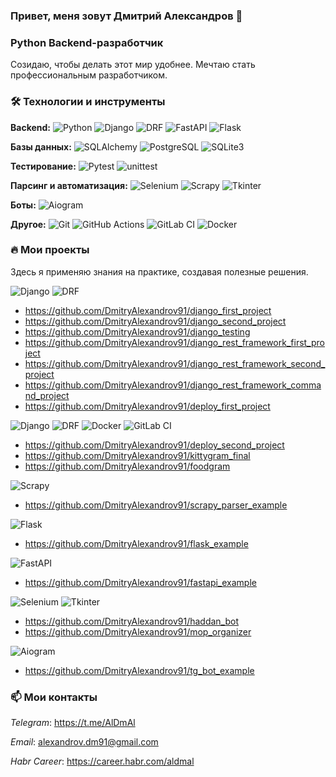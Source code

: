 ### Привет, меня зовут Дмитрий Александров 👋

### Python Backend-разработчик

Созидаю, чтобы делать этот мир удобнее. Мечтаю стать профессиональным разработчиком.

### 🛠 Технологии и инструменты

**Backend:**
![Python](https://img.shields.io/badge/-Python-3776AB?style=flat&logo=python&logoColor=white) 
![Django](https://img.shields.io/badge/-Django-092E20?style=flat&logo=django&logoColor=white)
![DRF](https://img.shields.io/badge/-DRF-0A0A0A?style=flat)
![FastAPI](https://img.shields.io/badge/-FastAPI-009688?style=flat&logo=fastapi&logoColor=white)
![Flask](https://img.shields.io/badge/-Flask-000000?style=flat&logo=flask&logoColor=white)


**Базы данных:**
![SQLAlchemy](https://img.shields.io/badge/-SQLAlchemy-D71F00?style=flat&logo=sqlalchemy&logoColor=white)
![PostgreSQL](https://img.shields.io/badge/-PostgreSQL-4169E1?style=flat&logo=postgresql&logoColor=white)
![SQLite3](https://img.shields.io/badge/-SQLite-003B57?style=flat&logo=sqlite&logoColor=white)


**Тестирование:**
![Pytest](https://img.shields.io/badge/-Pytest-0A0A0A?style=flat)
![unittest](https://img.shields.io/badge/-unittest-3776AB?style=flat&logo=python&logoColor=white)

**Парсинг и автоматизация:**
![Selenium](https://img.shields.io/badge/-Selenium-43B02A?style=flat&logo=selenium&logoColor=white)
![Scrapy](https://img.shields.io/badge/-Scrapy-44A833?style=flat&logo=scrapy&logoColor=white)
![Tkinter](https://img.shields.io/badge/-Tkinter-3776AB?style=flat&logo=python&logoColor=white)

**Боты:**
![Aiogram](https://img.shields.io/badge/-Aiogram-2CA5E0?style=flat&logo=telegram&logoColor=white)

**Другое:**
![Git](https://img.shields.io/badge/-Git-F05032?style=flat&logo=git&logoColor=white)
![GitHub Actions](https://img.shields.io/badge/-GitHub_Actions-2088FF?style=flat&logo=github-actions&logoColor=white)
![GitLab CI](https://img.shields.io/badge/-GitLab_CI-FC6D26?style=flat&logo=gitlab&logoColor=white)
![Docker](https://img.shields.io/badge/-Docker-2496ED?style=flat&logo=docker&logoColor=white)

### 🔥 Мои проекты

Здесь я применяю знания на практике, создавая полезные решения.

![Django](https://img.shields.io/badge/-Django-092E20?style=flat&logo=django&logoColor=white) ![DRF](https://img.shields.io/badge/-DRF-0A0A0A?style=flat)

- https://github.com/DmitryAlexandrov91/django_first_project
- https://github.com/DmitryAlexandrov91/django_second_project
- https://github.com/DmitryAlexandrov91/django_testing
- https://github.com/DmitryAlexandrov91/django_rest_framework_first_project
- https://github.com/DmitryAlexandrov91/django_rest_framework_second_project
- https://github.com/DmitryAlexandrov91/django_rest_framework_command_project
- https://github.com/DmitryAlexandrov91/deploy_first_project

![Django](https://img.shields.io/badge/-Django-092E20?style=flat&logo=django&logoColor=white) ![DRF](https://img.shields.io/badge/-DRF-0A0A0A?style=flat) ![Docker](https://img.shields.io/badge/-Docker-2496ED?style=flat&logo=docker&logoColor=white) ![GitLab CI](https://img.shields.io/badge/-GitLab_CI-FC6D26?style=flat&logo=gitlab&logoColor=white)

- https://github.com/DmitryAlexandrov91/deploy_second_project
- https://github.com/DmitryAlexandrov91/kittygram_final
- https://github.com/DmitryAlexandrov91/foodgram

![Scrapy](https://img.shields.io/badge/-Scrapy-44A833?style=flat&logo=scrapy&logoColor=white)

- https://github.com/DmitryAlexandrov91/scrapy_parser_example

![Flask](https://img.shields.io/badge/-Flask-000000?style=flat&logo=flask&logoColor=white)

- https://github.com/DmitryAlexandrov91/flask_example

![FastAPI](https://img.shields.io/badge/-FastAPI-009688?style=flat&logo=fastapi&logoColor=white)

- https://github.com/DmitryAlexandrov91/fastapi_example


![Selenium](https://img.shields.io/badge/-Selenium-43B02A?style=flat&logo=selenium&logoColor=white) ![Tkinter](https://img.shields.io/badge/-Tkinter-3776AB?style=flat&logo=python&logoColor=white)

- https://github.com/DmitryAlexandrov91/haddan_bot
- https://github.com/DmitryAlexandrov91/mop_organizer

![Aiogram](https://img.shields.io/badge/-Aiogram-2CA5E0?style=flat&logo=telegram&logoColor=white)

- https://github.com/DmitryAlexandrov91/tg_bot_example


### 📫 Мои контакты

*Telegram*: https://t.me/AlDmAl

*Email*: alexandrov.dm91@gmail.com

*Habr Career*: https://career.habr.com/aldmal



